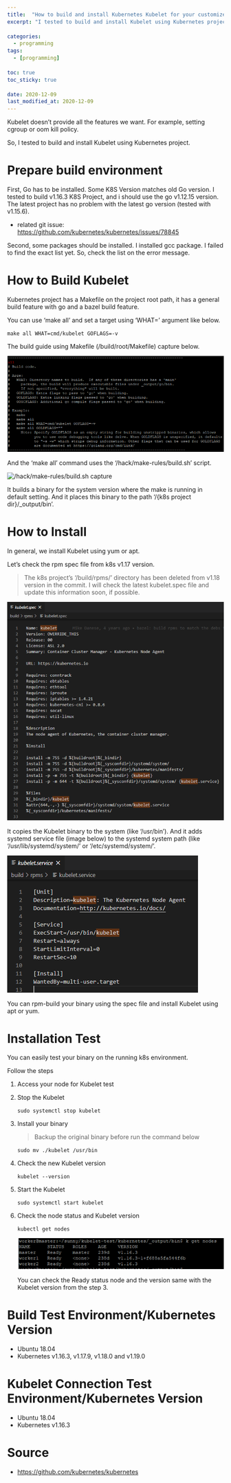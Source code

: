 ```yaml
---
title:  "How to build and install Kubernetes Kubelet for your customized Kubelet"
excerpt: "I tested to build and install Kubelet using Kubernetes project."

categories:
  - programming
tags:
  - [programming]

toc: true
toc_sticky: true
 
date: 2020-12-09
last_modified_at: 2020-12-09
---
```

Kubelet doesn’t provide all the features we want. For example, setting cgroup or oom kill policy.

So, I tested to build and install Kubelet using Kubernetes project.

# Prepare build environment
First, Go has to be installed. Some K8S Version matches old Go version. I tested to build v1.16.3 K8S Project, and i should use the go v1.12.15 version. The latest project has no problem with the latest go version (tested with v1.15.6).
- related git issue: https://github.com/kubernetes/kubernetes/issues/78845

Second, some packages should be installed. I installed gcc package. I failed to find the exact list yet. So, check the list on the error message.

# How to Build Kubelet
Kubernetes project has a Makefile on the project root path, it has a general build feature with go and a bazel build feature.

You can use ‘make all’ and set a target using ‘WHAT=’ argument like below.

```
make all WHAT=cmd/kubelet GOFLAGS=-v
```

The build guide using Makefile (/build/root/Makefile) capture below.

![make build guide capture](/assets/img/kubernetes/2020-12-19-00-28-31.png)

And the ‘make all’ command uses the ‘/hack/make-rules/build.sh’ script.

![/hack/make-rules/build.sh capture
](/assets/img/kubernetes/2020-12-19-00-32-00.png)

It builds a binary for the system version where the make is running in default setting. And it places this binary to the path ‘/{k8s project dir}/_output/bin’.

# How to Install
In general, we install Kubelet using yum or apt.

Let’s check the rpm spec file from k8s v1.17 version.

> The k8s project’s ‘/build/rpms/’ directory has been deleted from v1.18 version in the commit. I will check the latest kubelet.spec file and update this information soon, if possible.

![kubelet rpm spec file](/assets/img/kubernetes/2020-12-19-00-34-08.png)

It copies the Kubelet binary to the system (like ‘/usr/bin’). And it adds systemd service file (image below) to the systemd system path (like ‘/usr/lib/systemd/system/’ or ‘/etc/systemd/system/’.

![kubelet systemd service file](/assets/img/kubernetes/2020-12-19-00-34-54.png)

You can rpm-build your binary using the spec file and install Kubelet using apt or yum.

# Installation Test
You can easily test your binary on the running k8s environment.

Follow the steps

1. Access your node for Kubelet test
2. Stop the Kubelet
    ```
    sudo systemctl stop kubelet
    ```
3. Install your binary
    > Backup the original binary before run the command below
    ```
    sudo mv ./kubelet /usr/bin
    ```
4. Check the new Kubelet version
    ```
    kubelet --version
    ```
5. Start the Kubelet
    ```
    sudo systemctl start kubelet
    ```
6. Check the node status and Kubelet version
    ```
    kubectl get nodes
    ```
    ![nodes info with the new installed kubelet](/assets/img/kubernetes/2020-12-19-00-40-00.png)

    You can check the Ready status node and the version same with the Kubelet version from the step 3.

# Build Test Environment/Kubernetes Version
- Ubuntu 18.04
- Kubernetes v1.16.3, v1.17.9, v1.18.0 and v1.19.0

# Kubelet Connection Test Environment/Kubernetes Version
- Ubuntu 18.04
- Kubernetes v1.16.3

# Source
- https://github.com/kubernetes/kubernetes